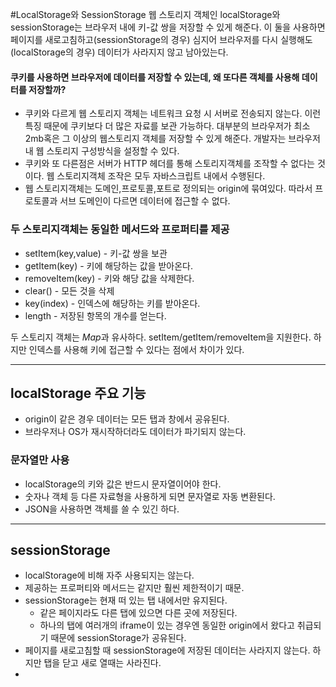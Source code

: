 #LocalStorage와 SessionStorage
웹 스토리지 객체인 localStorage와 sessionStorage는 브라우저 내에 키-값 쌍을 저장할 수 있게 해준다.
이 둘을 사용하면 페이지를 새로고침하고(sessionStorage의 경우) 심지어 브라우저를 다시 실행해도(localStorage의 경우) 데이터가 사라지지 않고 남아있는다.

#### 쿠키를 사용하면 브라우저에 데이터를 저장할 수 있는데, 왜 또다른 객체를 사용해 데이터를 저장할까?
- 쿠키와 다르게 웹 스토리지 객체는 네트워크 요청 시 서버로 전송되지 않는다.
  이런 특징 때문에 쿠키보다 더 많은 자료를 보관 가능하다. 
  대부분의 브라우저가 최소2mb혹은 그 이상의 웹스토리지 객체를 저장할 수 있게 해준다.
  개발자는 브라우저 내 웹 스토리지 구성방식을 설정할 수 있다.
- 쿠키와 또 다른점은 서버가 HTTP 헤더를 통해 스토리지객체를 조작할 수 없다는 것이다.
  웹 스토리지객체 조작은 모두 자바스크립트 내에서 수행된다.
- 웹 스토리지객체는 도메인,프로토콜,포트로 정의되는 origin에 묶여있다.
  따라서 프로토콜과 서브 도메인이 다르면 데이터에 접근할 수 없다.

### 두 스토리지객체는 동일한 메서드와 프로퍼티를 제공
- setItem(key,value) - 키-값 쌍을 보관
- getItem(key) - 키에 해당하는 값을 받아온다.
- removeItem(key) - 키와 해당 값을 삭제한다.
- clear() - 모든 것을 삭제
- key(index) - 인덱스에 해당하는 키를 받아온다.
- length - 저장된 항목의 개수를 얻는다.

두 스토리지 객체는 *Map*과 유사하다. setItem/getItem/removeItem을 지원한다.
하지만 인덱스를 사용해 키에 접근할 수 있다는 점에서 차이가 있다.

--------------------------------
## localStorage 주요 기능
- origin이 같은 경우 데이터는 모든 탭과 창에서 공유된다.
- 브라우저나 OS가 재시작하더라도 데이터가 파기되지 않는다.

### 문자열만 사용
- localStorage의 키와 값은 반드시 문자열이어야 한다.
- 숫자나 객체 등 다른 자료형을 사용하게 되면 문자열로 자동 변환된다.
- JSON을 사용하면 객체를 쓸 수 있긴 하다.
----------------------------------

## sessionStorage
- localStorage에 비해 자주 사용되지는 않는다.
- 제공하는 프로퍼티와 메서드는 같지만 훨씬 제한적이기 때문.
- sessionStorage는 현재 떠 있는 탭 내에서만 유지된다.
  - 같은 페이지라도 다른 탭에 있으면 다른 곳에 저장된다.
  - 하나의 탭에 여러개의 iframe이 있는 경우엔 동일한 origin에서 왔다고 취급되기 때문에 sessionStorage가 공유된다.
- 페이지를 새로고침할 때 sessionStorage에 저장된 데이터는 사라지지 않는다. 하지만 탭을 닫고 새로 열때는 사라진다.
- 
